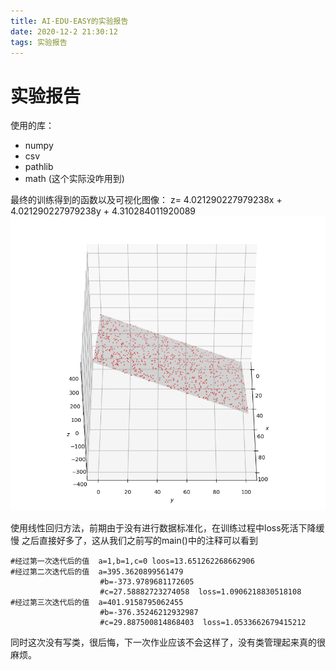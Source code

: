 ```yaml
---
title: AI-EDU-EASY的实验报告
date: 2020-12-2 21:30:12
tags: 实验报告
---
```


# 实验报告

使用的库：

- numpy
- csv
- pathlib
- math  (这个实际没咋用到)

最终的训练得到的函数以及可视化图像：
z= 4.021290227979238x + 4.021290227979238y + 4.310284011920089
![作业1_可视化](作业1_可视化.png)



使用线性回归方法，前期由于没有进行数据标准化，在训练过程中loss死活下降缓慢
之后直接好多了，这从我们之前写的main()中的注释可以看到
```
#经过第一次迭代后的值  a=1,b=1,c=0 loos=13.651262268662906
#经过第二次迭代后的值  a=395.3620899561479
                    #b=-373.9789681172605
                    #c=27.58882723274058  loss=1.0906218830518108
#经过第三次迭代后的值  a=401.9158795062455
                    #b=-376.35246212932987
                    #c=29.887500814868403  loss=1.0533662679415212
```

同时这次没有写类，很后悔，下一次作业应该不会这样了，没有类管理起来真的很麻烦。


